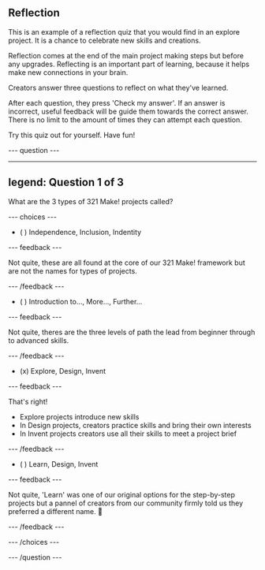 ## Reflection

This is an example of a reflection quiz that you would find in an explore project. It is a chance to celebrate new skills and creations. 

Reflection comes at the end of the main project making steps but before any upgrades. Reflecting is an important part of learning, because it helps make new connections in your brain.

Creators answer three questions to reflect on what they've learned.

After each question, they press 'Check my answer'. If an answer is incorrect, useful feedback will be guide them towards the correct answer. There is no limit to the amount of times they can attempt each question.

Try this quiz out for yourself. Have fun!

--- question ---

---
legend: Question 1 of 3
---

What are the 3 types of 321 Make! projects called?

--- choices ---

- ( ) Independence, Inclusion, Indentity

 --- feedback ---

Not quite, these are all found at the core of our 321 Make! framework but are not the names for types of projects.

 --- /feedback ---

- ( ) Introduction to..., More..., Further... 

 --- feedback ---

Not quite, theres are the three levels of path the lead from beginner through to advanced skills. 

 --- /feedback ---

- (x) Explore, Design, Invent

 --- feedback ---

That's right! 
+ Explore projects introduce new skills
+ In Design projects, creators practice skills and bring their own interests
+ In Invent projects creators use all their skills to meet a project brief

 --- /feedback ---

- ( ) Learn, Design, Invent

 --- feedback ---

Not quite, 'Learn' was one of our original options for the step-by-step projects but a pannel of creators from our community firmly told us they preferred a different name. 🤣

 --- /feedback ---

--- /choices ---

--- /question ---
